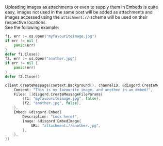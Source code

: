 Uploading images as attachments or even to supply them in Embeds is quite easy,
images not used in the same post will be added as attachments
and images accessed using the `attachment://` scheme will be used on their respective locations.  
See the following example:

```go
f1, err := os.Open("myfavouriteimage.jpg")
if err != nil {
	panic(err)
}
defer f1.Close()
f2, err := os.Open("another.jpg")
if err != nil {
	panic(err)
}
defer f2.Close()

client.CreateMessage(context.Background(), channelID, &disgord.CreateMessageParams{
	Content: "This is my favourite image, and another in an embed!",
	Files: []disgord.CreateMessageFileParams{
		{f1, "myfavouriteimage.jpg", false},
		{f2, "another.jpg", false},
	},
	Embed: &disgord.Embed{
		Description: "Look here!",
		Image: &disgord.EmbedImage{
			URL: "attachment://another.jpg",
		},
	},
})
```